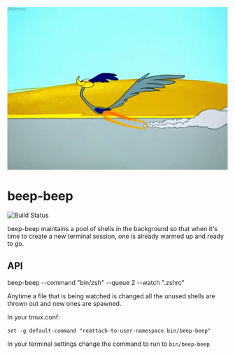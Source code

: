 <p align="center">
  <a href="https://github.com/npezza93/beep-beep">
    <img src="./.github/logo.gif" width="550">
  </a>
</p>

# beep-beep
![Build Status](https://github.com/npezza93/beep-beep/workflows/tests/badge.svg)

beep-beep maintains a pool of shells in the background so that when it's time to
create a new terminal session, one is already warmed up and ready to go.

## API

beep-beep --command "bin/zsh" --queue 2 --watch ".zshrc"

Anytime a file that is being watched is changed all the unused shells are thrown
out and new ones are spawned.

In your tmux.conf:
```
set -g default-command "reattach-to-user-namespace bin/beep-beep"
```

In your terminal settings change the command to run to `bin/beep-beep`
